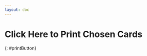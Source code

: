 ```yaml
---
layout: doc
---
```

<script type="text/javascript" src="../assets/js/print-cards.js"></script>
<span id="printPage"></span>

# Click Here to Print Chosen Cards
{: #printButton}

